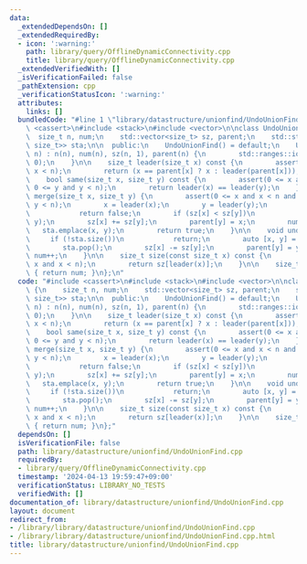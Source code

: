 ```yaml
---
data:
  _extendedDependsOn: []
  _extendedRequiredBy:
  - icon: ':warning:'
    path: library/query/OfflineDynamicConnectivity.cpp
    title: library/query/OfflineDynamicConnectivity.cpp
  _extendedVerifiedWith: []
  _isVerificationFailed: false
  _pathExtension: cpp
  _verificationStatusIcon: ':warning:'
  attributes:
    links: []
  bundledCode: "#line 1 \"library/datastructure/unionfind/UndoUnionFind.cpp\"\n#include\
    \ <cassert>\n#include <stack>\n#include <vector>\n\nclass UndoUnionFind {\n  \
    \  size_t n, num;\n    std::vector<size_t> sz, parent;\n    std::stack<std::pair<size_t,\
    \ size_t>> sta;\n\n  public:\n    UndoUnionFind() = default;\n    UndoUnionFind(size_t\
    \ n) : n(n), num(n), sz(n, 1), parent(n) {\n        std::ranges::iota(parent,\
    \ 0);\n    }\n\n    size_t leader(size_t x) const {\n        assert(0 <= x and\
    \ x < n);\n        return (x == parent[x] ? x : leader(parent[x]));\n    }\n\n\
    \    bool same(size_t x, size_t y) const {\n        assert(0 <= x and x < n and\
    \ 0 <= y and y < n);\n        return leader(x) == leader(y);\n    }\n\n    bool\
    \ merge(size_t x, size_t y) {\n        assert(0 <= x and x < n and 0 <= y and\
    \ y < n);\n        x = leader(x);\n        y = leader(y);\n        if (x == y)\n\
    \            return false;\n        if (sz[x] < sz[y])\n            std::swap(x,\
    \ y);\n        sz[x] += sz[y];\n        parent[y] = x;\n        num--;\n     \
    \   sta.emplace(x, y);\n        return true;\n    }\n\n    void undo() {\n   \
    \     if (!sta.size())\n            return;\n        auto [x, y] = sta.top();\n\
    \        sta.pop();\n        sz[x] -= sz[y];\n        parent[y] = y;\n       \
    \ num++;\n    }\n\n    size_t size(const size_t x) const {\n        assert(0 <=\
    \ x and x < n);\n        return sz[leader(x)];\n    }\n\n    size_t count() const\
    \ { return num; }\n};\n"
  code: "#include <cassert>\n#include <stack>\n#include <vector>\n\nclass UndoUnionFind\
    \ {\n    size_t n, num;\n    std::vector<size_t> sz, parent;\n    std::stack<std::pair<size_t,\
    \ size_t>> sta;\n\n  public:\n    UndoUnionFind() = default;\n    UndoUnionFind(size_t\
    \ n) : n(n), num(n), sz(n, 1), parent(n) {\n        std::ranges::iota(parent,\
    \ 0);\n    }\n\n    size_t leader(size_t x) const {\n        assert(0 <= x and\
    \ x < n);\n        return (x == parent[x] ? x : leader(parent[x]));\n    }\n\n\
    \    bool same(size_t x, size_t y) const {\n        assert(0 <= x and x < n and\
    \ 0 <= y and y < n);\n        return leader(x) == leader(y);\n    }\n\n    bool\
    \ merge(size_t x, size_t y) {\n        assert(0 <= x and x < n and 0 <= y and\
    \ y < n);\n        x = leader(x);\n        y = leader(y);\n        if (x == y)\n\
    \            return false;\n        if (sz[x] < sz[y])\n            std::swap(x,\
    \ y);\n        sz[x] += sz[y];\n        parent[y] = x;\n        num--;\n     \
    \   sta.emplace(x, y);\n        return true;\n    }\n\n    void undo() {\n   \
    \     if (!sta.size())\n            return;\n        auto [x, y] = sta.top();\n\
    \        sta.pop();\n        sz[x] -= sz[y];\n        parent[y] = y;\n       \
    \ num++;\n    }\n\n    size_t size(const size_t x) const {\n        assert(0 <=\
    \ x and x < n);\n        return sz[leader(x)];\n    }\n\n    size_t count() const\
    \ { return num; }\n};"
  dependsOn: []
  isVerificationFile: false
  path: library/datastructure/unionfind/UndoUnionFind.cpp
  requiredBy:
  - library/query/OfflineDynamicConnectivity.cpp
  timestamp: '2024-04-13 19:59:47+09:00'
  verificationStatus: LIBRARY_NO_TESTS
  verifiedWith: []
documentation_of: library/datastructure/unionfind/UndoUnionFind.cpp
layout: document
redirect_from:
- /library/library/datastructure/unionfind/UndoUnionFind.cpp
- /library/library/datastructure/unionfind/UndoUnionFind.cpp.html
title: library/datastructure/unionfind/UndoUnionFind.cpp
---
```

